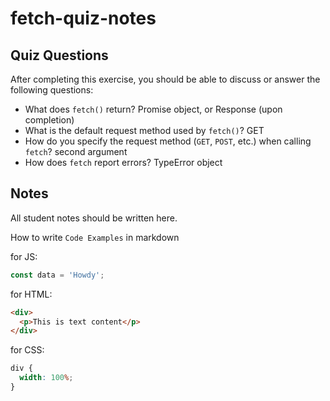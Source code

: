 # fetch-quiz-notes

## Quiz Questions

After completing this exercise, you should be able to discuss or answer the following questions:

- What does `fetch()` return?
  Promise object, or Response (upon completion)
- What is the default request method used by `fetch()`?
  GET
- How do you specify the request method (`GET`, `POST`, etc.) when calling `fetch`?
  second argument
- How does `fetch` report errors?
  TypeError object

## Notes

All student notes should be written here.

How to write `Code Examples` in markdown

for JS:

```javascript
const data = 'Howdy';
```

for HTML:

```html
<div>
  <p>This is text content</p>
</div>
```

for CSS:

```css
div {
  width: 100%;
}
```
